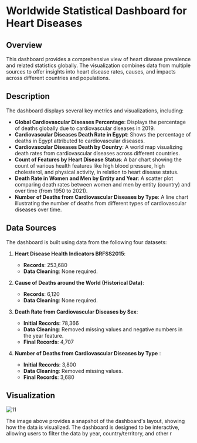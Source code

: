 # Worldwide Statistical Dashboard for Heart Diseases

## Overview
This dashboard provides a comprehensive view of heart disease prevalence and related statistics globally. The visualization combines data from multiple sources to offer insights into heart disease rates, causes, and impacts across different countries and populations.

## Description
The dashboard displays several key metrics and visualizations, including:

- **Global Cardiovascular Diseases Percentage**: Displays the percentage of deaths globally due to cardiovascular diseases in 2019.
- **Cardiovascular Diseases Death Rate in Egypt**: Shows the percentage of deaths in Egypt attributed to cardiovascular diseases.
- **Cardiovascular Diseases Death by Country**: A world map visualizing death rates from cardiovascular diseases across different countries.
- **Count of Features by Heart Disease Status**: A bar chart showing the count of various health features like high blood pressure, high cholesterol, and physical activity, in relation to heart disease status.
- **Death Rate in Women and Men by Entity and Year**: A scatter plot comparing death rates between women and men by entity (country) and over time (from 1950 to 2021).
- **Number of Deaths from Cardiovascular Diseases by Type**: A line chart illustrating the number of deaths from different types of cardiovascular diseases over time.

## Data Sources
The dashboard is built using data from the following four datasets:

1. **Heart Disease Health Indicators BRFSS2015**:
   - **Records**: 253,680
   - **Data Cleaning**: None required.

2. **Cause of Deaths around the World (Historical Data)**:
   - **Records**: 6,120
   - **Data Cleaning**: None required.

3. **Death Rate from Cardiovascular Diseases by Sex**:
   - **Initial Records**: 78,366
   - **Data Cleaning**: Removed missing values and negative numbers in the year feature.
   - **Final Records**: 4,707

4. **Number of Deaths from Cardiovascular Diseases by Type** :
   - **Initial Records**: 3,800
   - **Data Cleaning**: Removed missing values.
   - **Final Records**: 3,680

## Visualization
![11](https://github.com/user-attachments/assets/91d0c89e-3e95-443e-a717-e289d40af9af)

The image above provides a snapshot of the dashboard's layout, showing how the data is visualized. The dashboard is designed to be interactive, allowing users to filter the data by year, country/territory, and other r
